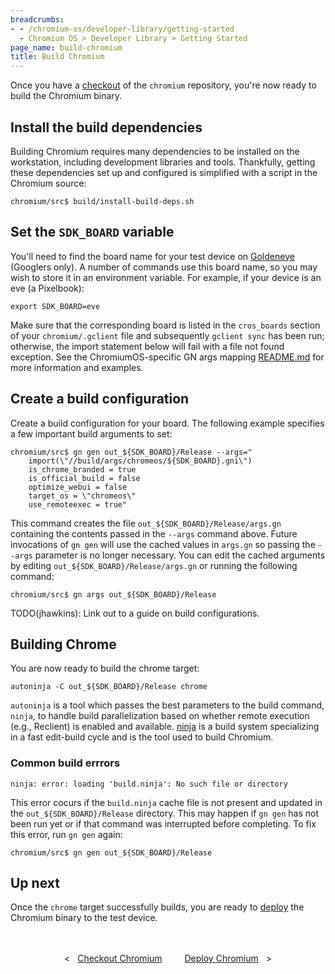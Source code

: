 ```yaml
---
breadcrumbs:
- - /chromium-os/developer-library/getting-started
  - Chromium OS > Developer Library > Getting Started
page_name: build-chromium
title: Build Chromium
---
```


Once you have a
[checkout](/chromium-os/developer-library/getting-started/checkout-chromium) of
the `chromium` repository, you're now ready to build the Chromium binary.

## Install the build dependencies

Building Chromium requires many dependencies to be installed on the workstation,
including development libraries and tools. Thankfully, getting these
dependencies set up and configured is simplified with a script in the Chromium
source:

```
chromium/src$ build/install-build-deps.sh
```

## Set the `SDK_BOARD` variable

You'll need to find the board name for your test device on <a
href="https://cros-goldeneye.corp.google.com/chromeos/console/listDevice"
target="_blank">Goldeneye</a> (Googlers only). A number of commands use this
board name, so you may wish to store it in an environment variable. For example,
if your device is an eve (a Pixelbook):

```
export SDK_BOARD=eve
```

Make sure that the corresponding board is listed in the `cros_boards` section of
your `chromium/.gclient` file and subsequently `gclient sync` has been run;
otherwise, the import statement below will fail with a file not found exception.
See the ChromiumOS-specific GN args mapping <a
href="https://chromium.googlesource.com/chromium/src/+/main/build/args/chromeos/README.md"
target="_blank">README.md</a> for more information and examples.

## Create a build configuration

Create a build configuration for your board. The following example specifies a
few important build arguments to set:

```
chromium/src$ gn gen out_${SDK_BOARD}/Release --args="
    import(\"//build/args/chromeos/${SDK_BOARD}.gni\")
    is_chrome_branded = true
    is_official_build = false
    optimize_webui = false
    target_os = \"chromeos\"
    use_remoteexec = true"
```

This command creates the file `out_${SDK_BOARD}/Release/args.gn` containing the
contents passed in the `--args` command above. Future invocations of `gn gen`
will use the cached values in `args.gn` so passing the `--args` parameter is no
longer necessary. You can edit the cached arguments by editing
`out_${SDK_BOARD}/Release/args.gn` or running the following command:

```
chromium/src$ gn args out_${SDK_BOARD}/Release
```

TODO(jhawkins): Link out to a guide on build configurations.

## Building Chrome

You are now ready to build the chrome target:

```
autoninja -C out_${SDK_BOARD}/Release chrome
```

`autoninja` is a tool which passes the best parameters to the build command,
`ninja`, to handle build parallelization based on whether remote execution
(e.g., Reclient) is enabled and available. <a
href="https://chromium.googlesource.com/chromium/src/+/0e94f26e8/docs/ninja_build.md"
target="_blank">ninja</a> is a build system specializing in a fast edit-build
cycle and is the tool used to build Chromium.

### Common build errrors

```
ninja: error: loading 'build.ninja': No such file or directory
```

This error cocurs if the `build.ninja` cache file is not present and updated in
the `out_${SDK_BOARD}/Release` directory. This may happen if `gn gen` has not
been run yet or if that command was interrupted before completing. To fix this
error, run `gn gen` again:

```
chromium/src$ gn gen out_${SDK_BOARD}/Release
```

## Up next

Once the `chrome` target successfully builds, you are ready to
[deploy](/chromium-os/developer-library/getting-started/deploy-chromium) the
Chromium binary to the test device.

<div style="text-align: center; margin: 3rem 0 1rem 0;">
  <div style="margin: 0 1rem; display: inline-block;">
    <span style="margin-right: 0.5rem;"><</span>
    <a href="/chromium-os/developer-library/getting-started/checkout-chromium">Checkout Chromium</a>
  </div>
  <div style="margin: 0 1rem; display: inline-block;">
    <a href="/chromium-os/developer-library/getting-started/deploy-chromium">Deploy Chromium</a>
    <span style="margin-left: 0.5rem;">></span>
  </div>
</div>
